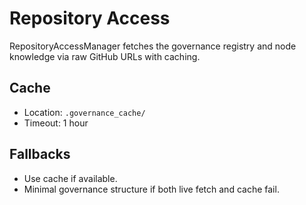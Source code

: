 # Repository Access

RepositoryAccessManager fetches the governance registry and node knowledge via raw GitHub URLs with caching.

## Cache
- Location: `.governance_cache/`
- Timeout: 1 hour

## Fallbacks
- Use cache if available.
- Minimal governance structure if both live fetch and cache fail.
